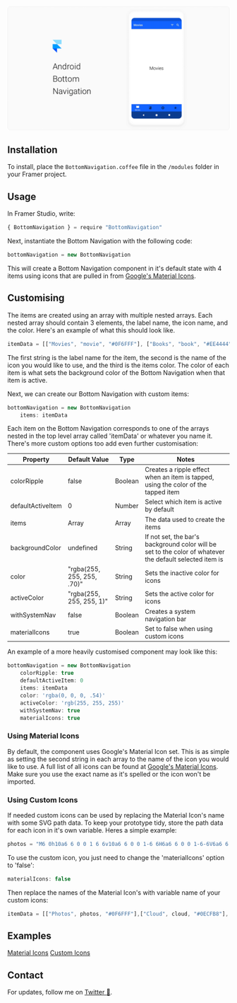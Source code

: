 ![Header](github-header.gif)

## Installation
To install, place the `BottomNavigation.coffee` file in the `/modules` folder in your Framer project.

## Usage
In Framer Studio, write:
```javascript
{ BottomNavigation } = require "BottomNavigation"
```

Next, instantiate the Bottom Navigation with the following code:
```javascript
bottomNavigation = new BottomNavigation
```

This will create a Bottom Navigation component in it's default state with 4 items using icons that are pulled in from <a href="https://material.io/icons/">Google's Material Icons</a>.

## Customising
The items are created using an array with multiple nested arrays. Each nested array should contain 3 elements, the label name, the icon name, and the color. Here's an example of what this should look like.

```javascript
itemData = [["Movies", "movie", "#0F6FFF"], ["Books", "book", "#EE4444"], ["Music", "album", "#7143E5"], ["Favorites", "star", "#FF5722"]]
```

The first string is the label name for the item, the second is the name of the icon you would like to use, and the third is the items color. The color of each item is what sets the background color of the Bottom Navigation when that item is active.

Next, we can create our Bottom Navigation with custom items:

```javascript
bottomNavigation = new BottomNavigation
	items: itemData
```

Each item on the Bottom Navigation corresponds to one of the arrays nested in the top level array called 'itemData' or whatever you name it. There's more custom options too add even further customisation:

| Property | Default Value | Type | Notes
| ------------- | ------------- | ------------- | ------------- |
| colorRipple | false | Boolean | Creates a ripple effect when an item is tapped, using the color of the tapped item |
| defaultActiveItem | 0 | Number | Select which item is active by default |
| items | Array | Array | The data used to create the items |
| backgroundColor | undefined | String | If not set, the bar's background color will be set to the color of whatever the default selected item is |
| color | "rgba(255, 255, 255, .70)" | String | Sets the inactive color for icons |
| activeColor | "rgba(255, 255, 255, 1)" | String | Sets the active color for icons |
| withSystemNav | false | Boolean | Creates a system navigation bar |
| materialIcons | true | Boolean | Set to false when using custom icons |

An example of a more heavily customised component may look like this:

```javascript
bottomNavigation = new BottomNavigation
	colorRipple: true
	defaultActiveItem: 0
	items: itemData
	color: 'rgba(0, 0, 0, .54)'
	activeColor: 'rgb(255, 255, 255)'
	withSystemNav: true
	materialIcons: true
```

### Using Material Icons
By default, the component uses Google's Material Icon set. This is as simple as setting the second string in each array to the name of the icon you would like to use.
A full list of all icons can be found at <a href="https://material.io/icons/">Google's Material Icons</a>. Make sure you use the exact name as it's spelled or the icon won't be imported.

### Using Custom Icons
If needed custom icons can be used by replacing the Material Icon's name with some SVG path data. To keep your prototype tidy, store the path data for each icon in it's own variable. Heres a simple example:

```javascript
photos = "M6 0h10a6 6 0 0 1 6 6v10a6 6 0 0 1-6 6H6a6 6 0 0 1-6-6V6a6 6 0 0 1 6-6zm0 2a4 4 0 0 0-4 4v10a4 4 0 0 0 4 4h10a4 4 0 0 0 4-4V6a4 4 0 0 0-4-4H6zm9.99 8.223a5 5 0 1 1-9.893 1.467 5 5 0 0 1 9.892-1.467zM11.482 7.99a3 3 0 1 0-.88 5.935 3 3 0 0 0 .88-5.935z"
```

To use the custom icon, you just need to change the 'materialIcons' option to 'false':

```javascript
materialIcons: false
```

Then replace the names of the Material Icon's with variable name of your custom icons:

```javascript
itemData = [["Photos", photos, "#0F6FFF"],["Cloud", cloud, "#0ECFB8"], ["Explore", compass, "#8920E6"], ["Camera", camera, "#F5A613"]]
```

## Examples
<a href="https://framer.cloud/YzeNA">Material Icons</a>
<a href="https://framer.cloud/WnsJS">Custom Icons</a>


## Contact
For updates, follow me on <a href="https://twitter.com/johnmpsherwin">Twitter 👋</a>.
